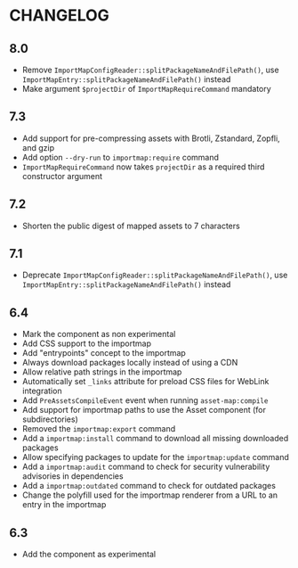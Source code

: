 CHANGELOG
=========

8.0
---

 * Remove `ImportMapConfigReader::splitPackageNameAndFilePath()`, use `ImportMapEntry::splitPackageNameAndFilePath()` instead
 * Make argument `$projectDir` of `ImportMapRequireCommand` mandatory

7.3
---

 * Add support for pre-compressing assets with Brotli, Zstandard, Zopfli, and gzip
 * Add option `--dry-run` to `importmap:require` command
 * `ImportMapRequireCommand` now takes `projectDir` as a required third constructor argument

7.2
---

 * Shorten the public digest of mapped assets to 7 characters

7.1
---

 * Deprecate `ImportMapConfigReader::splitPackageNameAndFilePath()`, use `ImportMapEntry::splitPackageNameAndFilePath()` instead

6.4
---

 * Mark the component as non experimental
 * Add CSS support to the importmap
 * Add "entrypoints" concept to the importmap
 * Always download packages locally instead of using a CDN
 * Allow relative path strings in the importmap
 * Automatically set `_links` attribute for preload CSS files for WebLink integration
 * Add `PreAssetsCompileEvent` event when running `asset-map:compile`
 * Add support for importmap paths to use the Asset component (for subdirectories)
 * Removed the `importmap:export` command
 * Add a `importmap:install` command to download all missing downloaded packages
 * Allow specifying packages to update for the `importmap:update` command
 * Add a `importmap:audit` command to check for security vulnerability advisories in dependencies
 * Add a `importmap:outdated` command to check for outdated packages
 * Change the polyfill used for the importmap renderer from a URL to an entry in the importmap

6.3
---

 * Add the component as experimental
